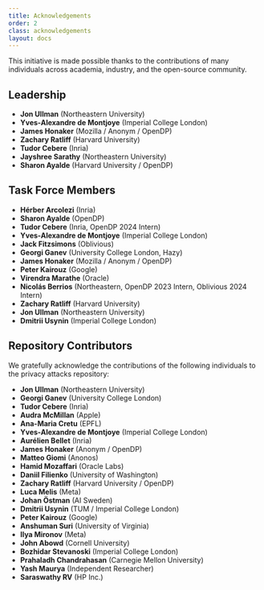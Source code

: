 ```yaml
---
title: Acknowledgements
order: 2
class: acknowledgements
layout: docs
---
```

This initiative is made possible thanks to the contributions of many individuals across academia, industry, and the open-source community.  

## Leadership  
- **Jon Ullman** (Northeastern University)  
- **Yves-Alexandre de Montjoye** (Imperial College London)  
- **James Honaker** (Mozilla / Anonym / OpenDP)  
- **Zachary Ratliff** (Harvard University)  
- **Tudor Cebere** (Inria)  
- **Jayshree Sarathy** (Northeastern University)  
- **Sharon Ayalde** (Harvard University / OpenDP)  

## Task Force Members  
- **Hérber Arcolezi** (Inria)  
- **Sharon Ayalde** (OpenDP)  
- **Tudor Cebere** (Inria, OpenDP 2024 Intern)  
- **Yves-Alexandre de Montjoye** (Imperial College London)  
- **Jack Fitzsimons** (Oblivious)  
- **Georgi Ganev** (University College London, Hazy)  
- **James Honaker** (Mozilla / Anonym / OpenDP)  
- **Peter Kairouz** (Google)  
- **Virendra Marathe** (Oracle)  
- **Nicolás Berrios** (Northeastern, OpenDP 2023 Intern, Oblivious 2024 Intern)  
- **Zachary Ratliff** (Harvard University)  
- **Jon Ullman** (Northeastern University)  
- **Dmitrii Usynin** (Imperial College London)  

## Repository Contributors  
We gratefully acknowledge the contributions of the following individuals to the privacy attacks repository:  

- **Jon Ullman** (Northeastern University)  
- **Georgi Ganev** (University College London)  
- **Tudor Cebere** (Inria)  
- **Audra McMillan** (Apple)  
- **Ana-Maria Cretu** (EPFL)  
- **Yves-Alexandre de Montjoye** (Imperial College London)  
- **Aurélien Bellet** (Inria)  
- **James Honaker** (Anonym / OpenDP)  
- **Matteo Giomi** (Anonos)  
- **Hamid Mozaffari** (Oracle Labs)  
- **Daniil Filienko** (University of Washington)  
- **Zachary Ratliff** (Harvard University / OpenDP)  
- **Luca Melis** (Meta)  
- **Johan Östman** (AI Sweden)  
- **Dmitrii Usynin** (TUM / Imperial College London)  
- **Peter Kairouz** (Google)  
- **Anshuman Suri** (University of Virginia)  
- **Ilya Mironov** (Meta)  
- **John Abowd** (Cornell University)  
- **Bozhidar Stevanoski** (Imperial College London)  
- **Prahaladh Chandrahasan** (Carnegie Mellon University)  
- **Yash Maurya** (Independent Researcher)  
- **Saraswathy RV** (HP Inc.)  
